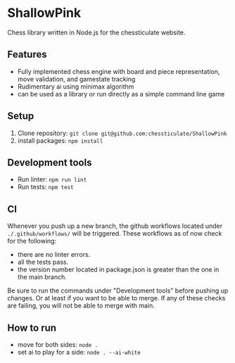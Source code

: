 # ShallowPink
Chess library written in Node.js for the chessticulate website.

## Features
- Fully implemented chess engine with board and piece representation, move validation, and gamestate tracking
- Rudimentary ai using minimax algorithm
- can be used as a library or run directly as a simple command line game 

## Setup
1. Clone repository: `git clone git@github.com:chessticulate/ShallowPink`
2. install packages: `npm install`

## Development tools
- Run linter: `npm run lint`
- Run tests: `npm test`

## CI
Whenever you push up a new branch, the github workflows located under `./.github/workflows/` will be triggered. These workflows as of now check for the following:
- there are no linter errors.
- all the tests pass.
- the version number located in package.json is greater than the one in the main branch.

Be sure to run the commands under "Development tools" before pushing up changes. Or at least if you want to be able to merge. If any of these checks are failing, you will not be able to merge with main.

## How to run
- move for both sides: `node .`
- set ai to play for a side: `node . --ai-white`

